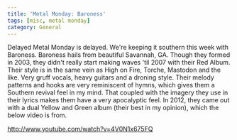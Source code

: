 ```yaml
---
title: 'Metal Monday: Baroness'
tags: [misc, metal monday]
category: General
---
```


Delayed Metal Monday is delayed. We're keeping it southern this week with Baroness. Baroness hails from beautiful Savannah, GA. Though they formed in 2003, they didn't really start making waves 'til 2007 with their Red Album. Their style is in the same vein as High on Fire, Torche, Mastodon and the like. Very gruff vocals, heavy guitars and a droning style. Their melody patterns and hooks are very reminiscent of hymns, which gives them a Southern revival feel in my mind. That coupled with the imagery they use in their lyrics makes them have a very apocalyptic feel. In 2012, they came out with a dual Yellow and Green album (their best in my opinion), which the below video is from.

http://www.youtube.com/watch?v=4V0N1x675FQ
